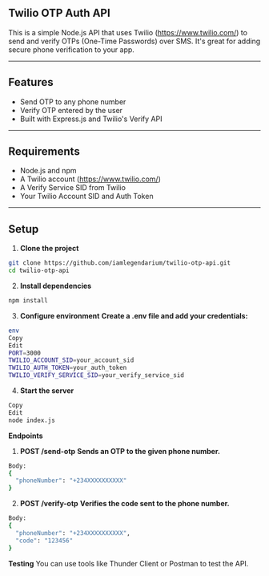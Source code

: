 ## Twilio OTP Auth API

This is a simple Node.js API that uses Twilio (https://www.twilio.com/) to send and verify OTPs (One-Time Passwords) over SMS. It's great for adding secure phone verification to your app.

---

## Features

- Send OTP to any phone number
- Verify OTP entered by the user
- Built with Express.js and Twilio's Verify API

---

## Requirements

- Node.js and npm
- A Twilio account (https://www.twilio.com/)
- A Verify Service SID from Twilio
- Your Twilio Account SID and Auth Token

---

## Setup

1. **Clone the project**

```bash
git clone https://github.com/iamlegendarium/twilio-otp-api.git
cd twilio-otp-api
```
2. **Install dependencies**

```bash
npm install
```

3. **Configure environment**
    **Create a .env file and add your credentials:**

```bash
env
Copy
Edit
PORT=3000
TWILIO_ACCOUNT_SID=your_account_sid
TWILIO_AUTH_TOKEN=your_auth_token
TWILIO_VERIFY_SERVICE_SID=your_verify_service_sid
```

4. **Start the server**

```bash
Copy
Edit
node index.js
```

**Endpoints**
1. **POST /send-otp**
**Sends an OTP to the given phone number.**

```bash
Body:
{
  "phoneNumber": "+234XXXXXXXXXX"
}
```
2. **POST /verify-otp**
**Verifies the code sent to the phone number.**

```bash
Body:
{
  "phoneNumber": "+234XXXXXXXXXX",
  "code": "123456"
}
```

**Testing**
You can use tools like Thunder Client or Postman to test the API.